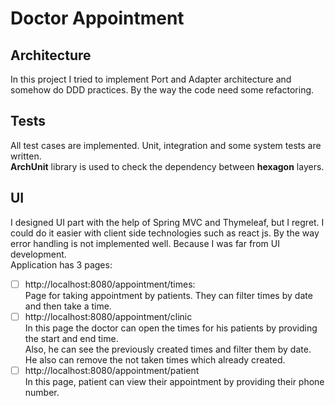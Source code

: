 # Doctor Appointment

## Architecture

In this project I tried to implement Port and Adapter architecture and somehow do DDD practices.
By the way the code need some refactoring.

## Tests

All test cases are implemented. Unit, integration and some system tests are written.
<br/> **ArchUnit** library is used to check the dependency between **hexagon** layers.

## UI

I designed UI part with the help of Spring MVC and Thymeleaf, but I regret. I could do it easier with
client side technologies such as react js. By the way error handling is not implemented well. 
Because I was far from UI development.
<br/>Application has 3 pages:

- [ ] http://localhost:8080/appointment/times:
  <br/>Page for taking appointment by patients. They can filter times by date and then take a time.
- [ ] http://localhost:8080/appointment/clinic
  <br/> In this page the doctor can open the times for his patients by providing the start and end time.
  <br/>Also, he can see the previously created times and filter them by date.
  <br/> He also can remove the not taken times which already created.
- [ ] http://localhost:8080/appointment/patient
  <br/> In this page, patient can view their appointment by providing their phone number.
